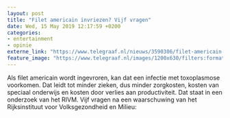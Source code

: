 ```yaml
---
layout: post
title: "Filet americain invriezen? Vijf vragen"
date: Wed, 15 May 2019 12:17:59 +0200
categories: 
- entertainment 
- opinie 
externe_link: "https://www.telegraaf.nl/nieuws/3590306/filet-americain-invriezen-vijf-vragen"
feature_image: "https://www.telegraaf.nl/images/1200x630/filters:format(jpeg):quality(80)/cdn-kiosk-api.telegraaf.nl/b73fe706-76fa-11e9-ad86-0218eaf05005.jpg"
---
```


<p class="intro">Als filet americain wordt ingevroren, kan dat een infectie met toxoplasmose voorkomen. Dat leidt tot minder zieken, dus minder zorgkosten, kosten van speciaal onderwijs en kosten door verlies aan productiviteit. Dat staat in een onderzoek van het RIVM. Vijf vragen na een waarschuwing van het Rijksinstituut voor Volksgezondheid en Milieu:</p>
